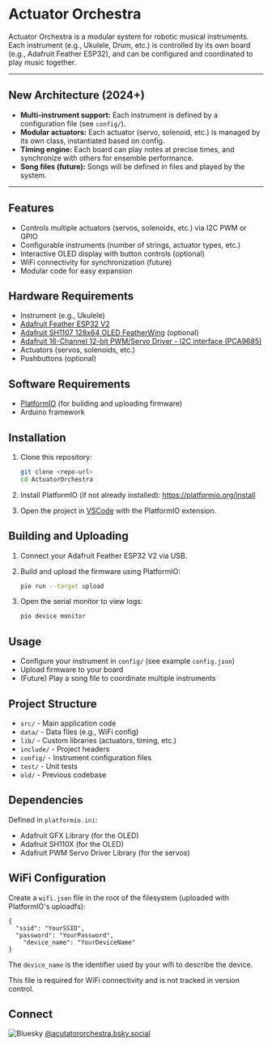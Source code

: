 # Actuator Orchestra

Actuator Orchestra is a modular system for robotic musical instruments. Each instrument (e.g., Ukulele, Drum, etc.) is controlled by its own board (e.g., Adafruit Feather ESP32), and can be configured and coordinated to play music together.

---

## New Architecture (2024+)

- **Multi-instrument support:** Each instrument is defined by a configuration file (see `config/`).
- **Modular actuators:** Each actuator (servo, solenoid, etc.) is managed by its own class, instantiated based on config.
- **Timing engine:** Each board can play notes at precise times, and synchronize with others for ensemble performance.
- **Song files (future):** Songs will be defined in files and played by the system.

---

## Features

- Controls multiple actuators (servos, solenoids, etc.) via I2C PWM or GPIO
- Configurable instruments (number of strings, actuator types, etc.)
- Interactive OLED display with button controls (optional)
- WiFi connectivity for synchronization (future)
- Modular code for easy expansion

## Hardware Requirements

- Instrument (e.g., Ukulele)
- [Adafruit Feather ESP32 V2](https://www.adafruit.com/product/5400)
- [Adafruit SH1107 128x64 OLED FeatherWing](https://www.adafruit.com/product/4650) (optional)
- [Adafruit 16-Channel 12-bit PWM/Servo Driver - I2C interface (PCA9685)](https://www.adafruit.com/product/815)
- Actuators (servos, solenoids, etc.)
- Pushbuttons (optional)

## Software Requirements

- [PlatformIO](https://platformio.org/) (for building and uploading firmware)
- Arduino framework

## Installation
1. Clone this repository:

   ```sh
   git clone <repo-url>
   cd ActuatorOrchestra
   ```

2. Install PlatformIO (if not already installed):
   https://platformio.org/install
3. Open the project in [VSCode](https://code.visualstudio.com/) with the PlatformIO extension.

## Building and Uploading

1. Connect your Adafruit Feather ESP32 V2 via USB.
2. Build and upload the firmware using PlatformIO:

   ```sh
   pio run --target upload
   ```

3. Open the serial monitor to view logs:

   ```sh
   pio device monitor
   ```

## Usage

- Configure your instrument in `config/` (see example `config.json`)
- Upload firmware to your board
- (Future) Play a song file to coordinate multiple instruments

## Project Structure

- `src/` - Main application code
- `data/` - Data files (e.g., WiFi config)
- `lib/` - Custom libraries (actuators, timing, etc.)
- `include/` - Project headers
- `config/` - Instrument configuration files
- `test/` - Unit tests
- `old/` - Previous codebase

## Dependencies

Defined in `platformio.ini`:

- Adafruit GFX Library (for the OLED)
- Adafruit SH110X (for the OLED)
- Adafruit PWM Servo Driver Library (for the servos)


## WiFi Configuration

Create a `wifi.json` file in the root of the filesystem (uploaded with PlatformIO's uploadfs):

```
{
  "ssid": "YourSSID",
  "password": "YourPassword",
	"device_name": "YourDeviceName"
}
```
The `device_name` is the identifier used by your wifi to describe the device.

This file is required for WiFi connectivity and is not tracked in version control.

## Connect

![Bluesky](https://img.shields.io/badge/-Bluesky-3686f7?style=flat&logo=icloud&logoColor=white)
[@acutatororchestra.bsky.social](https://bsky.app/profile/acutatororchestra.bsky.social)